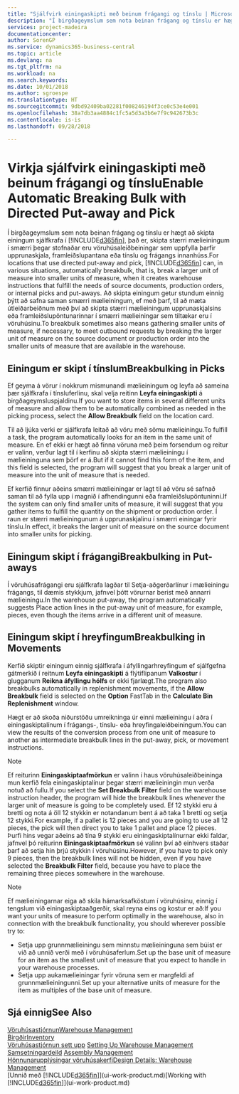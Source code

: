 ```yaml
---
title: "Sjálfvirk einingaskipti með beinum frágangi og tínslu | Microsoft Docs"
description: "Í birgðageymslum sem nota beinan frágang og tínslu er hægt að skipta stærri mælieiningum í smærri þegar stofnaðar eru vöruhúsaleiðbeiningar sem uppfylla þarfir upprunaskjala, framleiðslupantana eða tínslu og frágangs innanhúss."
services: project-madeira
documentationcenter: 
author: SorenGP
ms.service: dynamics365-business-central
ms.topic: article
ms.devlang: na
ms.tgt_pltfrm: na
ms.workload: na
ms.search.keywords: 
ms.date: 10/01/2018
ms.author: sgroespe
ms.translationtype: HT
ms.sourcegitcommit: 9dbd92409ba02281f008246194f3ce0c53e4e001
ms.openlocfilehash: 38a7db3aa4884c1fc5a5d3a3b6e7f9c942673b3c
ms.contentlocale: is-is
ms.lasthandoff: 09/28/2018

---
```

# <a name="enable-automatic-breaking-bulk-with-directed-put-away-and-pick"></a><span data-ttu-id="f2ca2-103">Virkja sjálfvirk einingaskipti með beinum frágangi og tínslu</span><span class="sxs-lookup"><span data-stu-id="f2ca2-103">Enable Automatic Breaking Bulk with Directed Put-away and Pick</span></span>
<span data-ttu-id="f2ca2-104">Í birgðageymslum sem nota beinan frágang og tínslu er hægt að skipta einingum sjálfkrafa í [!INCLUDE[d365fin](includes/d365fin_md.md)], það er, skipta stærri mælieiningum í smærri þegar stofnaðar eru vöruhúsaleiðbeiningar sem uppfylla þarfir upprunaskjala, framleiðslupantana eða tínslu og frágangs innanhúss.</span><span class="sxs-lookup"><span data-stu-id="f2ca2-104">For locations that use directed put-away and pick, [!INCLUDE[d365fin](includes/d365fin_md.md)] can, in various situations, automatically breakbulk, that is, break a larger unit of measure into smaller units of measure, when it creates warehouse instructions that fulfill the needs of source documents, production orders, or internal picks and put-aways.</span></span> <span data-ttu-id="f2ca2-105">Að skipta einingum getur stundum einnig þýtt að safna saman smærri mælieiningum, ef með þarf, til að mæta útleiðarbeiðnum með því að skipta stærri mælieiningum upprunaskjalsins eða framleiðslupöntunarinnar í smærri mælieiningar sem tiltækar eru í vöruhúsinu.</span><span class="sxs-lookup"><span data-stu-id="f2ca2-105">To breakbulk sometimes also means gathering smaller units of measure, if necessary, to meet outbound requests by breaking the larger unit of measure on the source document or production order into the smaller units of measure that are available in the warehouse.</span></span>   

## <a name="breakbulking-in-picks"></a><span data-ttu-id="f2ca2-106">Einingum er skipt í tínslum</span><span class="sxs-lookup"><span data-stu-id="f2ca2-106">Breakbulking in Picks</span></span>  
<span data-ttu-id="f2ca2-107">Ef geyma á vörur í nokkrum mismunandi mælieiningum og leyfa að sameina þær sjálfkrafa í tínsluferlinu, skal velja reitinn **Leyfa einingaskipti** á birgðageymsluspjaldinu.</span><span class="sxs-lookup"><span data-stu-id="f2ca2-107">If you want to store items in several different units of measure and allow them to be automatically combined as needed in the picking process, select the **Allow Breakbulk** field on the location card.</span></span>  

<span data-ttu-id="f2ca2-108">Til að ljúka verki er sjálfkrafa leitað að vöru með sömu mælieiningu.</span><span class="sxs-lookup"><span data-stu-id="f2ca2-108">To fulfill a task, the program automatically looks for an item in the same unit of measure.</span></span> <span data-ttu-id="f2ca2-109">En ef ekki er hægt að finna vöruna með þeim forsendum og reitur er valinn, verður lagt til í kerfinu að skipta stærri mælieiningu í mælieininguna sem þörf er á.</span><span class="sxs-lookup"><span data-stu-id="f2ca2-109">But if it cannot find this form of the item, and this field is selected, the program will suggest that you break a larger unit of measure into the unit of measure that is needed.</span></span>  

<span data-ttu-id="f2ca2-110">Ef kerfið finnur aðeins smærri mælieiningar er lagt til að vöru sé safnað saman til að fylla upp í magnið í afhendingunni eða framleiðslupöntuninni.</span><span class="sxs-lookup"><span data-stu-id="f2ca2-110">If the system can only find smaller units of measure, it will suggest that you gather items to fulfill the quantity on the shipment or production order.</span></span> <span data-ttu-id="f2ca2-111">Í raun er stærri mælieiningunum á upprunaskjalinu í smærri einingar fyrir tínslu.</span><span class="sxs-lookup"><span data-stu-id="f2ca2-111">In effect, it breaks the larger unit of measure on the source document into smaller units for picking.</span></span>  

## <a name="breakbulking-in-put-aways"></a><span data-ttu-id="f2ca2-112">Einingum skipt í frágangi</span><span class="sxs-lookup"><span data-stu-id="f2ca2-112">Breakbulking in Put-aways</span></span>  
<span data-ttu-id="f2ca2-113">Í vöruhúsafrágangi eru sjálfkrafa lagðar til Setja-aðgerðarlínur í mælieiningu frágangs, til dæmis stykkjum, jafnvel þótt vörurnar berist með annarri mælieiningu.</span><span class="sxs-lookup"><span data-stu-id="f2ca2-113">In the warehouse put-away, the program automatically suggests Place action lines in the put-away unit of measure, for example, pieces, even though the items arrive in a different unit of measure.</span></span>  

## <a name="breakbulking-in-movements"></a><span data-ttu-id="f2ca2-114">Einingum skipt í hreyfingum</span><span class="sxs-lookup"><span data-stu-id="f2ca2-114">Breakbulking in Movements</span></span>  
<span data-ttu-id="f2ca2-115">Kerfið skiptir einingum einnig sjálfkrafa í áfyllingarhreyfingum ef sjálfgefna gátmerkið í reitnum **Leyfa einingaskipti** á flýtiflipanum **Valkostur** í glugganum **Reikna áfyllingu hólfs** er ekki fjarlægt.</span><span class="sxs-lookup"><span data-stu-id="f2ca2-115">The program also breakbulks automatically in replenishment movements, if the **Allow Breakbulk** field is selected on the **Option** FastTab in the **Calculate Bin Replenishment** window.</span></span>  

<span data-ttu-id="f2ca2-116">Hægt er að skoða niðurstöðu umreikninga úr einni mælieiningu í aðra í einingaskiptalínum í frágangs-, tínslu- eða hreyfingaleiðbeiningum.</span><span class="sxs-lookup"><span data-stu-id="f2ca2-116">You can view the results of the conversion process from one unit of measure to another as intermediate breakbulk lines in the put-away, pick, or movement instructions.</span></span>  

> [!NOTE]  
>  <span data-ttu-id="f2ca2-117">Ef reiturinn **Einingaskiptaafmörkun** er valinn í haus vöruhúsaleiðbeininga mun kerfið fela einingaskiptalínur þegar stærri mælieiningin mun verða notuð að fullu.</span><span class="sxs-lookup"><span data-stu-id="f2ca2-117">If you select the **Set Breakbulk Filter** field on the warehouse instruction header, the program will hide the breakbulk lines whenever the larger unit of measure is going to be completely used.</span></span> <span data-ttu-id="f2ca2-118">Ef 12 stykki eru á bretti og nota á öll 12 stykkin er notandanum bent á að taka 1 bretti og setja 12 stykki.</span><span class="sxs-lookup"><span data-stu-id="f2ca2-118">For example, if a pallet is 12 pieces and you are going to use all 12 pieces, the pick will then direct you to take 1 pallet and place 12 pieces.</span></span> <span data-ttu-id="f2ca2-119">Þurfi hins vegar aðeins að tína 9 stykki eru einingaskiptalínurnar ekki faldar, jafnvel þó reiturinn **Einingaskiptaafmörkun** sé valinn því að einhvers staðar þarf að setja hin þrjú stykkin í vöruhúsinu.</span><span class="sxs-lookup"><span data-stu-id="f2ca2-119">However, if you have to pick only 9 pieces, then the breakbulk lines will not be hidden, even if you have selected the **Breakbulk Filter** field, because you have to place the remaining three pieces somewhere in the warehouse.</span></span>  

> [!NOTE]  
>  <span data-ttu-id="f2ca2-120">Ef mælieiningarnar eiga að skila hámarksafköstum í vöruhúsinu, einnig í tengslum við einingaskiptaaðgerðir, skal reyna eins og kostur er að:</span><span class="sxs-lookup"><span data-stu-id="f2ca2-120">If you want your units of measure to perform optimally in the warehouse, also in connection with the breakbulk functionality, you should wherever possible try to:</span></span>  
>   
> - <span data-ttu-id="f2ca2-121">Setja upp grunnmælieiningu sem minnstu mælieininguna sem búist er við að unnið verði með í vöruhúsaferlum.</span><span class="sxs-lookup"><span data-stu-id="f2ca2-121">Set up the base unit of measure for an item as the smallest unit of measure that you expect to handle in your warehouse processes.</span></span>  
> - <span data-ttu-id="f2ca2-122">Setja upp aukamælieiningar fyrir vöruna sem er margfeldi af grunnmælieiningunni.</span><span class="sxs-lookup"><span data-stu-id="f2ca2-122">Set up your alternative units of measure for the item as multiples of the base unit of measure.</span></span>  

## <a name="see-also"></a><span data-ttu-id="f2ca2-123">Sjá einnig</span><span class="sxs-lookup"><span data-stu-id="f2ca2-123">See Also</span></span>  
[<span data-ttu-id="f2ca2-124">Vöruhúsastjórnun</span><span class="sxs-lookup"><span data-stu-id="f2ca2-124">Warehouse Management</span></span>](warehouse-manage-warehouse.md)  
[<span data-ttu-id="f2ca2-125">Birgðir</span><span class="sxs-lookup"><span data-stu-id="f2ca2-125">Inventory</span></span>](inventory-manage-inventory.md)  
<span data-ttu-id="f2ca2-126">[Vöruhúsastjórnun sett upp](warehouse-setup-warehouse.md)   </span><span class="sxs-lookup"><span data-stu-id="f2ca2-126">[Setting Up Warehouse Management](warehouse-setup-warehouse.md)   </span></span>  
<span data-ttu-id="f2ca2-127">[Samsetningardeild](assembly-assemble-items.md)  </span><span class="sxs-lookup"><span data-stu-id="f2ca2-127">[Assembly Management](assembly-assemble-items.md)  </span></span>  
[<span data-ttu-id="f2ca2-128">Hönnunarupplýsingar vöruhúsakerfi</span><span class="sxs-lookup"><span data-stu-id="f2ca2-128">Design Details: Warehouse Management</span></span>](design-details-warehouse-management.md)  
<span data-ttu-id="f2ca2-129">[Unnið með [!INCLUDE[d365fin](includes/d365fin_md.md)]](ui-work-product.md)</span><span class="sxs-lookup"><span data-stu-id="f2ca2-129">[Working with [!INCLUDE[d365fin](includes/d365fin_md.md)]](ui-work-product.md)</span></span>  

